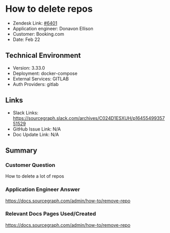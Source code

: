 
# How to delete repos

- Zendesk Link: [#6401](https://sourcegraph.zendesk.com/agent/tickets/6401)
- Application engineer: Donavon Ellison
- Customer: Booking.com 
- Date: Feb 22

## Technical Environment
- Version: 3.33.0​
- Deployment: docker-compose
- External Services: GITLAB
- Auth Providers: gitlab


## Links
<!-- Data for application engineer manual entry -->
- Slack Links: https://sourcegraph.slack.com/archives/C024D1ESXUH/p1645549935751529
- GitHub Issue Link: N/A
- Doc Update Link: N/A

## Summary
### Customer Question
How to delete a lot of repos
### Application Engineer Answer
https://docs.sourcegraph.com/admin/how-to/remove-repo
### Relevant Docs Pages Used/Created
https://docs.sourcegraph.com/admin/how-to/remove-repo
